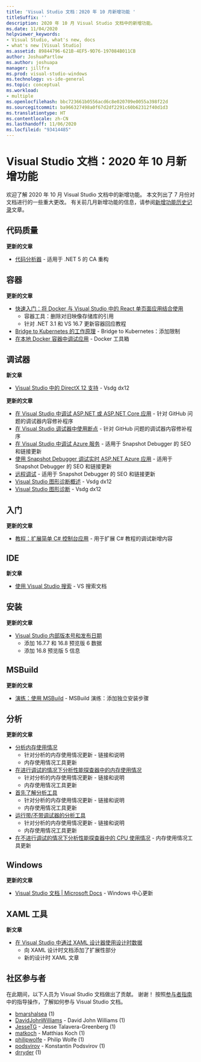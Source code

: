 ```yaml
---
title: 'Visual Studio 文档：2020 年 10 月新增功能 '
titleSuffix: ''
description: 2020 年 10 月 Visual Studio 文档中的新增功能。
ms.date: 11/04/2020
helpviewer_keywords:
- Visual Studio, what's new, docs
- what's new [Visual Studio]
ms.assetid: 89844796-621B-4EF5-9D76-197084B011CB
author: JoshuaPartlow
ms.author: joshuapa
manager: jillfra
ms.prod: visual-studio-windows
ms.technology: vs-ide-general
ms.topic: conceptual
ms.workload:
- multiple
ms.openlocfilehash: bbc723661b0556acd6c8e020709e0055a398f22d
ms.sourcegitcommit: ba966327498a0f67d2df2291c60b62312f40d1d3
ms.translationtype: HT
ms.contentlocale: zh-CN
ms.lasthandoff: 11/06/2020
ms.locfileid: "93414485"
---
```

# <a name="visual-studio-docs-whats-new-for-october-2020"></a>Visual Studio 文档：2020 年 10 月新增功能

欢迎了解 2020 年 10 月 Visual Studio 文档中的新增功能。 本文列出了 7 月份对文档进行的一些重大更改。 有关前几月新增功能的信息，请参阅[新增功能历史记录](whats-new-visual-studio-docs-history.md)文章。

## <a name="code-quality"></a>代码质量

**更新的文章**
- [代码分析器](../code-quality/index.yml) - 适用于 .NET 5 的 CA 重构

## <a name="containers"></a>容器

**更新的文章**

- [快速入门：将 Docker 与 Visual Studio 中的 React 单页面应用结合使用](../containers/container-tools-react.md)
  - 容器工具：删除对旧映像存储库的引用
  - 针对 .NET 3.1 和 VS 16.7 更新容器回应教程
- [Bridge to Kubernetes 的工作原理](../containers/overview-bridge-to-kubernetes.md) - Bridge to Kubernetes：添加限制
- [在本地 Docker 容器中调试应用](../containers/edit-and-refresh.md) - Docker 工具箱

## <a name="debugger"></a>调试器

**新文章**

- [Visual Studio 中的 DirectX 12 支持](../debugger/graphics/visual-studio-graphics-diagnostics-directx-12.md) - Vsdg dx12

**更新的文章**

- [在 Visual Studio 中调试 ASP.NET 或 ASP.NET Core 应用](../debugger/how-to-enable-debugging-for-aspnet-applications.md) - 针对 GitHub 问题的调试器内容修补程序
- [在 Visual Studio 调试器中使用断点](../debugger/using-breakpoints.md) - 针对 GitHub 问题的调试器内容修补程序
- [在 Visual Studio 中调试 Azure 服务](../debugger/debug-azure-apps.md) - 适用于 Snapshot Debugger 的 SEO 和链接更新
- [使用 Snapshot Debugger 调试实时 ASP.NET Azure 应用](../debugger/debug-live-azure-applications.md) - 适用于 Snapshot Debugger 的 SEO 和链接更新
- [远程调试](../debugger/remote-debugging.md) - 适用于 Snapshot Debugger 的 SEO 和链接更新
- [Visual Studio 图形诊断概述](../debugger/graphics/overview-of-visual-studio-graphics-diagnostics.md) - Vsdg dx12
- [Visual Studio 图形诊断](../debugger/graphics/visual-studio-graphics-diagnostics.md) - Vsdg dx12

## <a name="get-started"></a>入门

**更新的文章**

- [教程：扩展简单 C# 控制台应用](../get-started/csharp/tutorial-console-part-2.md) - 用于扩展 C# 教程的调试新增内容

## <a name="ide"></a>IDE

**新文章**

- [使用 Visual Studio 搜索](./visual-studio-search.md) - VS 搜索文档

## <a name="install"></a>安装

**更新的文章**

- [Visual Studio 内部版本号和发布日期](../install/visual-studio-build-numbers-and-release-dates.md)
  - 添加 16.7.7 和 16.8 预览版 6 数据
  - 添加 16.8 预览版 5 信息

## <a name="msbuild"></a>MSBuild

**更新的文章**

- [演练：使用 MSBuild](../msbuild/walkthrough-using-msbuild.md) - MSBuild 演练：添加独立安装步骤

## <a name="profiling"></a>分析

**更新的文章**

- [分析内存使用情况](../profiling/analyze-memory-usage.md)
  - 针对分析的内存使用情况更新 - 链接和说明
  - 内存使用情况工具更新
- [在进行调试的情况下分析性能探查器中的内存使用情况](../profiling/memory-usage-without-debugging2.md)
  - 针对分析的内存使用情况更新 - 链接和说明
  - 内存使用情况工具更新
- [首先了解分析工具](../profiling/profiling-feature-tour.md)
  - 针对分析的内存使用情况更新 - 链接和说明
  - 内存使用情况工具更新
- [运行带/不带调试器的分析工具](../profiling/running-profiling-tools-with-or-without-the-debugger.md)
  - 针对分析的内存使用情况更新 - 链接和说明
  - 内存使用情况工具更新
- [在不进行调试的情况下分析性能探查器中的 CPU 使用情况](../profiling/cpu-usage.md) - 内存使用情况工具更新

## <a name="windows"></a>Windows

**更新的文章**

- [Visual Studio 文档 | Microsoft Docs](../windows/index.yml) - Windows 中心更新

## <a name="xaml-tools"></a>XAML 工具

**新文章**

- [在 Visual Studio 中通过 XAML 设计器使用设计时数据](../xaml-tools/xaml-designtime-data.md)
  - 向 XAML 设计时文档添加了扩展性部分
  - 新的设计时 XAML 文章

## <a name="community-contributors"></a>社区参与者

在此期间，以下人员为 Visual Studio 文档做出了贡献。 谢谢！ 按照[参与者指南](/contribute/)中的指导操作，了解如何参与 Visual Studio 文档。

- [bmarshalsea](https://github.com/bmarshalsea) (1)
- [DavidJohnWilliams](https://github.com/DavidJohnWilliams) - David John Williams (1)
- [JesseTG](https://github.com/JesseTG) - Jesse Talavera-Greenberg (1)
- [matkoch](https://github.com/matkoch) - Matthias Koch (1)
- [philipwolfe](https://github.com/philipwolfe) - Philip Wolfe (1)
- [podsvirov](https://github.com/podsvirov) - Konstantin Podsvirov (1)
- [drryder](https://github.com/drryder) (1)

